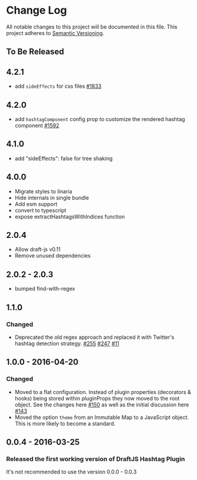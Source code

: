 # Change Log

All notable changes to this project will be documented in this file.
This project adheres to [Semantic Versioning](http://semver.org/).

## To Be Released

## 4.2.1

- add `sideEffects` for css files [#1833](https://github.com/draft-js-plugins/draft-js-plugins/issues/1833)

## 4.2.0

- add `hashtagComponent` config prop to customize the rendered hashtag component [#1592](https://github.com/draft-js-plugins/draft-js-plugins/pull/1592)

## 4.1.0

- add "sideEffects": false for tree shaking

## 4.0.0

- Migrate styles to linaria
- Hide internals in single bundle
- Add esm support
- convert to typescript
- expose extractHashtagsWithIndices function

## 2.0.4

- Allow draft-js v0.11
- Remove unused dependencies

## 2.0.2 - 2.0.3

- bumped find-with-regex

## 1.1.0

### Changed

- Deprecated the old regex approach and replaced it with Twitter's hashtag detection strategy. [#255](https://github.com/draft-js-plugins/draft-js-plugins/pull/255) [#247](https://github.com/draft-js-plugins/draft-js-plugins/issues/247) [#11](https://github.com/draft-js-plugins/draft-js-plugins/issues/11)

## 1.0.0 - 2016-04-20

### Changed

- Moved to a flat configuration. Instead of plugin properties (decorators & hooks) being stored within pluginProps they now moved to the root object. See the changes here [#150](https://github.com/draft-js-plugins/draft-js-plugins/pull/150/files) as well as the initial discussion here [#143](https://github.com/draft-js-plugins/draft-js-plugins/issues/143)
- Moved the option `theme` from an Immutable Map to a JavaScript object. This is more likely to become a standard.

## 0.0.4 - 2016-03-25

### Released the first working version of DraftJS Hashtag Plugin

It's not recommended to use the version 0.0.0 - 0.0.3
